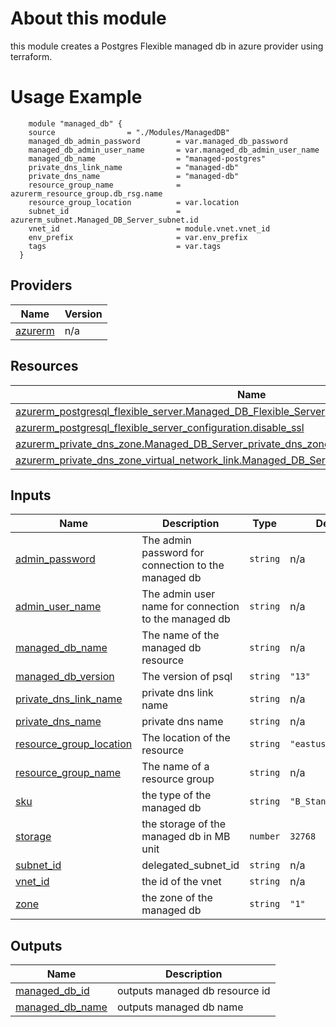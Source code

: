 <!-- BEGIN_TF_DOCS -->

# About this module
this module creates a Postgres Flexible managed db in azure provider using terraform.

# Usage Example

        module "managed_db" {
        source                = "./Modules/ManagedDB"
        managed_db_admin_password        = var.managed_db_password
        managed_db_admin_user_name       = var.managed_db_admin_user_name
        managed_db_name                  = "managed-postgres"
        private_dns_link_name            = "managed-db"
        private_dns_name                 = "managed-db"
        resource_group_name              = azurerm_resource_group.db_rsg.name
        resource_group_location          = var.location
        subnet_id                        = azurerm_subnet.Managed_DB_Server_subnet.id
        vnet_id                          = module.vnet.vnet_id
        env_prefix                       = var.env_prefix
        tags                             = var.tags
      }


## Providers

| Name | Version |
|------|---------|
| <a name="provider_azurerm"></a> [azurerm](#provider\_azurerm) | n/a |


## Resources

| Name | Type |
|------|------|
| [azurerm_postgresql_flexible_server.Managed_DB_Flexible_Server](https://registry.terraform.io/providers/hashicorp/azurerm/latest/docs/resources/postgresql_flexible_server) | resource |
| [azurerm_postgresql_flexible_server_configuration.disable_ssl](https://registry.terraform.io/providers/hashicorp/azurerm/latest/docs/resources/postgresql_flexible_server_configuration) | resource |
| [azurerm_private_dns_zone.Managed_DB_Server_private_dns_zone](https://registry.terraform.io/providers/hashicorp/azurerm/latest/docs/resources/private_dns_zone) | resource |
| [azurerm_private_dns_zone_virtual_network_link.Managed_DB_Server_dns_zone_virtual_network_link](https://registry.terraform.io/providers/hashicorp/azurerm/latest/docs/resources/private_dns_zone_virtual_network_link) | resource |

## Inputs

| Name | Description | Type | Default | Required |
|------|-------------|------|---------|:--------:|
| <a name="input_admin_password"></a> [admin\_password](#input\_admin\_password) | The admin password for connection to the managed db | `string` | n/a | yes |
| <a name="input_admin_user_name"></a> [admin\_user\_name](#input\_admin\_user\_name) | The admin user name for connection to the managed db | `string` | n/a | yes |
| <a name="input_managed_db_name"></a> [managed\_db\_name](#input\_managed\_db\_name) | The name of the managed db resource | `string` | n/a | yes |
| <a name="input_managed_db_version"></a> [managed\_db\_version](#input\_managed\_db\_version) | The version of psql | `string` | `"13"` | no |
| <a name="input_private_dns_link_name"></a> [private\_dns\_link\_name](#input\_private\_dns\_link\_name) | private dns link name | `string` | n/a | yes |
| <a name="input_private_dns_name"></a> [private\_dns\_name](#input\_private\_dns\_name) | private dns name | `string` | n/a | yes |
| <a name="input_resource_group_location"></a> [resource\_group\_location](#input\_resource\_group\_location) | The location of the resource | `string` | `"eastus"` | no |
| <a name="input_resource_group_name"></a> [resource\_group\_name](#input\_resource\_group\_name) | The name of a resource group | `string` | n/a | yes |
| <a name="input_sku"></a> [sku](#input\_sku) | the type of the managed db | `string` | `"B_Standard_B1ms"` | no |
| <a name="input_storage"></a> [storage](#input\_storage) | the storage of the managed db in MB unit | `number` | `32768` | no |
| <a name="input_subnet_id"></a> [subnet\_id](#input\_subnet\_id) | delegated\_subnet\_id | `string` | n/a | yes |
| <a name="input_vnet_id"></a> [vnet\_id](#input\_vnet\_id) | the id of the vnet | `string` | n/a | yes |
| <a name="input_zone"></a> [zone](#input\_zone) | the zone of the managed db | `string` | `"1"` | no |

## Outputs

| Name | Description |
|------|-------------|
| <a name="output_managed_db_id"></a> [managed\_db\_id](#output\_managed\_db\_id) | outputs managed db resource id  |
| <a name="output_managed_db_name"></a> [managed\_db\_name](#output\_managed\_db\_name) | outputs managed db name |
<!-- END_TF_DOCS -->
